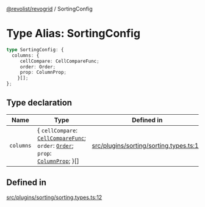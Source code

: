 [@revolist/revogrid](README.md) / SortingConfig

# Type Alias: SortingConfig

```ts
type SortingConfig: {
  columns: {
     cellCompare: CellCompareFunc;
     order: Order;
     prop: ColumnProp;
    }[];
};
```

## Type declaration

| Name | Type | Defined in |
| ------ | ------ | ------ |
| `columns` | \{ `cellCompare`: [`CellCompareFunc`](TypeAlias.CellCompareFunc.md); `order`: [`Order`](TypeAlias.Order.md); `prop`: [`ColumnProp`](TypeAlias.ColumnProp.md); \}[] | [src/plugins/sorting/sorting.types.ts:13](https://github.com/revolist/revogrid/blob/c3fbdc69076950cb371c4e48faf1a5d5a21237f4/src/plugins/sorting/sorting.types.ts#L13) |

## Defined in

[src/plugins/sorting/sorting.types.ts:12](https://github.com/revolist/revogrid/blob/c3fbdc69076950cb371c4e48faf1a5d5a21237f4/src/plugins/sorting/sorting.types.ts#L12)
